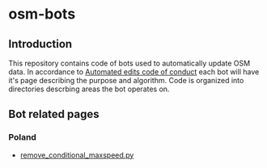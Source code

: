 # osm-bots
## Introduction
This repository contains code of bots used to automatically update OSM data.
In accordance to [Automated edits code of conduct](https://wiki.openstreetmap.org/wiki/Automated_Edits_code_of_conduct) each bot will have it's page describing the purpose and algorithm.
Code is organized into directories descrbing areas the bot operates on.

## Bot related pages
### Poland
- [remove_conditional_maxspeed.py](https://wiki.openstreetmap.org/wiki/Automated_edits/TTmechanicalupdates/Remove_night_time_conditional_speed_restriction_in_urban_areas_in_Poland)
